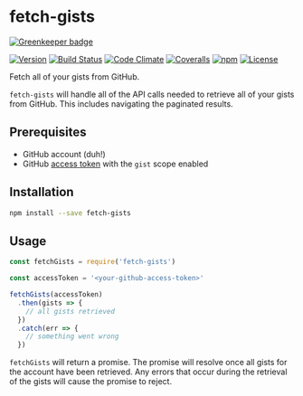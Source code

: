 # fetch-gists

[![Greenkeeper badge](https://badges.greenkeeper.io/mike182uk/fetch-gists.svg)](https://greenkeeper.io/)

[![Version](https://img.shields.io/npm/v/fetch-gists.svg?style=flat-square)](https://www.npmjs.com/package/fetch-gists)
[![Build Status](https://img.shields.io/travis/mike182uk/fetch-gists.svg?style=flat-square)](http://travis-ci.org/mike182uk/fetch-gists)
[![Code Climate](https://img.shields.io/codeclimate/github/mike182uk/fetch-gists.svg?style=flat-square)](https://codeclimate.com/github/mike182uk/fetch-gists)
[![Coveralls](https://img.shields.io/coveralls/mike182uk/fetch-gists/master.svg?style=flat-square)](https://coveralls.io/r/mike182uk/fetch-gists)
[![npm](https://img.shields.io/npm/dm/fetch-gists.svg?style=flat-square)](https://www.npmjs.com/package/fetch-gists)
[![License](https://img.shields.io/github/license/mike182uk/fetch-gists.svg?style=flat-square)](https://www.npmjs.com/package/fetch-gists)

Fetch all of your gists from GitHub.

`fetch-gists` will handle all of the API calls needed to retrieve all of your gists from GitHub. This includes navigating the paginated results.

## Prerequisites

- GitHub account (duh!)
- GitHub [access token](https://github.com/blog/1509-personal-api-tokens) with the `gist` scope enabled

## Installation

```bash
npm install --save fetch-gists
```

## Usage

```js
const fetchGists = require('fetch-gists')

const accessToken = '<your-github-access-token>'

fetchGists(accessToken)
  .then(gists => {
    // all gists retrieved
  })
  .catch(err => {
    // something went wrong
  })
```

`fetchGists` will return a promise. The promise will resolve once all gists for the account have been retrieved. Any errors that occur during the retrieval of the gists will cause the promise to reject.
